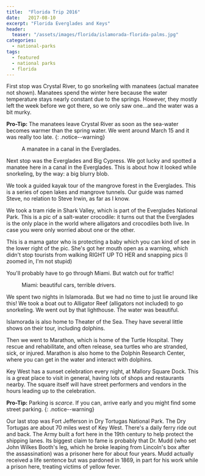 ```yaml
---
title:  "Florida Trip 2016"
date:   2017-08-10
excerpt: "Florida Everglades and Keys"
header:
  teaser: "/assets/images/florida/islamorada-florida-palms.jpg"
categories:
  - national-parks
tags:
  - featured
  - national parks
  - florida
---
```

First stop was Crystal River, to go snorkeling with manatees (actual manatee not shown). Manatees spend the winter here because the water temperature stays nearly constant due to the springs. However, they mostly left the week before we got there, so we only saw one...and the water was a bit murky.

**Pro-Tip:** The manatees leave Crystal River as soon as the sea-water becomes warmer than the spring water. We went around March 15 and it was really too late.
{: .notice--warning}

<figure style="width: 300px" class="align-right">
  <img src="{{ site.url }}{{ site.baseurl }}/assets/images/florida/florida-everglades-manatee.jpg" alt="">
  <figcaption>A manatee in a canal in the Everglades.</figcaption>
</figure>

Next stop was the Everglades and Big Cypress. We got lucky and spotted a manatee here in a canal in the Everglades. This is about how it looked while snorkeling, by the way: a big blurry blob.

We took a guided kayak tour of the mangrove forest in the Everglades. This is a series of open lakes and mangrove tunnels. Our guide was named Steve, no relation to Steve Irwin, as far as I know.

We took a tram ride in Shark Valley, which is part of the Everglades National Park. This is a pic of a salt-water crocodile: it turns out that the Everglades is the only place in the world where alligators and crocodiles both live. In case you were only worried about one or the other.

This is a mama gator who is protecting a baby which you can kind of see in the lower right of the pic. She's got her mouth open as a warning, which didn't stop tourists from walking RIGHT UP TO HER and snapping pics (I zoomed in, I'm not stupid)

You'll probably have to go through Miami. But watch out for traffic!

<figure style="width: 300px" class="align-left">
  <img src="{{ site.url }}{{ site.baseurl }}/assets/images/florida/miami-florida-traffic.jpg" alt="">
  <figcaption>Miami: beautiful cars, terrible drivers.</figcaption>
</figure>

We spent two nights in Islamorada. But we had no time to just lie around like this! We took a boat out to Alligator Reef (alligators not included) to go snorkeling. We went out by that lighthouse. The water was beautiful.

Islamorada is also home to Theater of the Sea. They have several little shows on their tour, including dolphins.

Then we went to Marathon, which is home of the Turtle Hospital. They rescue and rehabilitate, and often release, sea turtles who are stranded, sick, or injured. Marathon is also home to the Dolphin Research Center, where you can get in the water and interact with dolphins.

Key West has a sunset celebration every night, at Mallory Square Dock. This is a great place to visit in general, having lots of shops and restaurants nearby. The square itself will have street performers and vendors in the hours leading up to the celebration.

**Pro-Tip:** Parking is *scarce*. If you can, arrive early and you might find some street parking.
{: .notice--warning}

Our last stop was Fort Jefferson in Dry Tortugas National Park. The Dry Tortugas are about 70 miles west of Key West. There's a daily ferry ride out and back. The Army built a fort here in the 19th century to help protect the shipping lanes. Its biggest claim to fame is probably that Dr. Mudd (who set John Wilkes Booth's leg, which he broke leaping from Lincoln's box after the assassination) was a prisoner here for about four years. Mudd actually received a life sentence but was pardoned in 1869, in part for his work while a prison here, treating victims of yellow fever.
